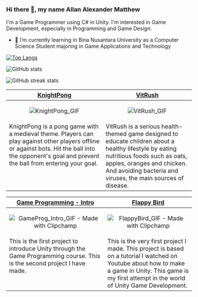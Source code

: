 ### Hi there 👋, my name Allan Alexander Matthew
I'm a Game Programmer using C# in Unity. I'm interested in Game Development, especially in Programming and Game Design.

- 🌱 I’m currently learning in Bina Nusantara University as a Computer Science Student majoring in Game Applications and Technology 


[![Top Langs](https://github-readme-stats.vercel.app/api/top-langs/?username=JeroekPanggang)](https://github.com/anuraghazra/github-readme-stats)

![GitHub stats](https://github-readme-stats.vercel.app/api?username=JeroekPanggang&show_icons=true)  

![GitHub streak stats](https://streak-stats.demolab.com/?user=JeroekPanggang)  


<table>
    <thead>
        <tr>
          <th width="500px" align="center"><a href="https://github.com/JeroekPanggang/KnightPong">KnightPong</th>
          <th width="500px" align="center"><a href="https://github.com/JeroekPanggang/VitRush">VitRush</th>
        </tr>
    </thead>
      <tbody>
        <tr width="500px" align="center">
            <td>
   
  ![KnightPong_GIF](https://github.com/JeroekPanggang/JeroekPanggang/assets/158981726/eee126ee-972f-4d07-95d5-4d0963356c41)
    </td>
        <td>
            ![VitRush_GIF](https://github.com/JeroekPanggang/JeroekPanggang/assets/158981726/6650d3da-d668-421a-a028-2607711973a5)
        </td>
    </tr>
    <tr width="500px">
    <td valign="text-top">
  KnightPong is a pong game with a medieval theme. Players can play against other players offline or against bots. Hit the ball into the opponent's goal and prevent the ball from entering your goal.
    </td>
    <td valign="text-top">
  VitRush is a serious health-themed game designed to educate children about a healthy lifestyle by eating nutritious foods such as oats, apples, oranges and chicken. And avoiding bacteria and viruses, the main sources of disease.
    </td>
    </tr>
    </tbody>
  </table>



  <table>
    <thead>
        <tr>
          <th width="500px" align="center"><a href="https://github.com/JeroekPanggang/GameProg-Intro">Game Programming - Intro</th>
          <th width="500px" align="center"><a href="https://github.com/JeroekPanggang/Flappy-Bird">Flappy Bird</th>
        </tr>
    </thead>
      <tbody>
        <tr width="500px" align="center">
            <td>
   
  ![GameProg_Intro_GIF - Made with Clipchamp](https://github.com/JeroekPanggang/JeroekPanggang/assets/158981726/5400cb83-8b98-44eb-bb9b-44a896c39a65)
    </td>
        <td>
            ![FlappyBird_GIF - Made with Clipchamp](https://github.com/JeroekPanggang/JeroekPanggang/assets/158981726/8475715a-97c7-445f-a042-fd5a8dab7351)
        </td>
    </tr>
    <tr width="500px">
    <td valign="text-top">
This is the first project to introduce Unity through the Game Programming course. This is the second project I have made.
    </td>
    <td valign="text-top">
  This is the very first project I made. This project is based on a tutorial I watched on Youtube about how to make a game in Unity. This game is my first attempt in the world of Unity Game Development.
    </td>
    </tr>
    </tbody>
  </table>

